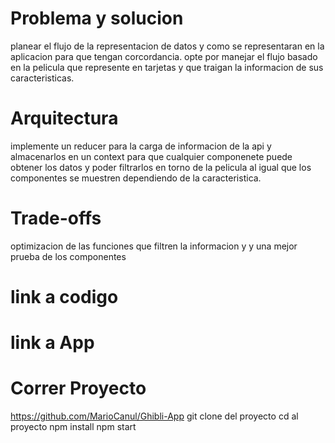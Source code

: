 # Problema y solucion
planear el flujo de la representacion de datos y como se representaran en la aplicacion para que tengan corcordancia.
opte por manejar el flujo basado en la pelicula que represente en tarjetas y que traigan la informacion de sus caracteristicas.

# Arquitectura
implemente un  reducer para la carga de informacion de la api y almacenarlos en un context para que cualquier componenete puede obtener los datos y poder filtrarlos en  torno de la pelicula al igual que los componentes se muestren dependiendo de la caracteristica.

# Trade-offs
optimizacion de las funciones que filtren la informacion y y una mejor prueba de los componentes

# link a codigo 

# link a App 

# Correr Proyecto
https://github.com/MarioCanul/Ghibli-App
git clone del proyecto
cd al proyecto
npm install
npm start